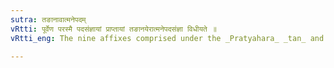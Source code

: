 ```yaml
---
sutra: तङानावात्मनेपदम्
vRtti: पूर्वेण परस्मै पदसंज्ञायां प्राप्तायां तङानयेरात्मनेपदसंज्ञा विधीयते ॥
vRtti_eng: The nine affixes comprised under the _Pratyahara_ _tan_ and the two ending in _ana_ (_Sanach and _Kanach_, which are substitutes of ल are called _Atmanepada_.

---
```

